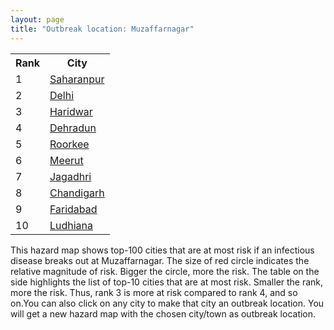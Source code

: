 ```yaml
---
layout: page
title: "Outbreak location: Muzaffarnagar"
---
```

<div class="flex-container">
<div class="flex-item-left" id="mapid">
<script src="https://buda-magenta.github.io/hazard_map/load_map.js"></script>

<script>
var marker_outbreak = L.marker([29.448006, 77.740685],{"autoPan": true}).addTo(map); marker_outbreak.bindTooltip("Muzaffarnagar").openTooltip();

var circle_1 = L.circle([29.988077, 77.508130], {"pane": "markerPane", "color": "red", "fill": true, "fillOpacity": 0.2, "fillRule": "evenodd", "lineCap": "round", "lineJoin": "round", "opacity": 1.0, "radius": 75044, "stroke": true, "weight": 3}).addTo(map);
circle_1.bindTooltip("Saharanpur<br>rank: 1<br>hazard index: 0.075045")
circle_1.bindPopup('<a href="https://buda-magenta.github.io/hazard_map/Saharanpur">Saharanpur</a>')

var circle_2 = L.circle([28.651718, 77.221939], {"pane": "markerPane", "color": "red", "fill": true, "fillOpacity": 0.2, "fillRule": "evenodd", "lineCap": "round", "lineJoin": "round", "opacity": 1.0, "radius": 72657, "stroke": true, "weight": 3}).addTo(map);
circle_2.bindTooltip("Delhi<br>rank: 2<br>hazard index: 0.072658")
circle_2.bindPopup('<a href="https://buda-magenta.github.io/hazard_map/Delhi">Delhi</a>')

var circle_3 = L.circle([29.938447, 78.145298], {"pane": "markerPane", "color": "red", "fill": true, "fillOpacity": 0.2, "fillRule": "evenodd", "lineCap": "round", "lineJoin": "round", "opacity": 1.0, "radius": 41527, "stroke": true, "weight": 3}).addTo(map);
circle_3.bindTooltip("Haridwar<br>rank: 3<br>hazard index: 0.041528")
circle_3.bindPopup('<a href="https://buda-magenta.github.io/hazard_map/Haridwar">Haridwar</a>')

var circle_4 = L.circle([30.325565, 78.043681], {"pane": "markerPane", "color": "red", "fill": true, "fillOpacity": 0.2, "fillRule": "evenodd", "lineCap": "round", "lineJoin": "round", "opacity": 1.0, "radius": 25348, "stroke": true, "weight": 3}).addTo(map);
circle_4.bindTooltip("Dehradun<br>rank: 4<br>hazard index: 0.025348")
circle_4.bindPopup('<a href="https://buda-magenta.github.io/hazard_map/Dehradun">Dehradun</a>')

var circle_5 = L.circle([29.869350, 77.890212], {"pane": "markerPane", "color": "red", "fill": true, "fillOpacity": 0.2, "fillRule": "evenodd", "lineCap": "round", "lineJoin": "round", "opacity": 1.0, "radius": 21784, "stroke": true, "weight": 3}).addTo(map);
circle_5.bindTooltip("Roorkee<br>rank: 5<br>hazard index: 0.021784")
circle_5.bindPopup('<a href="https://buda-magenta.github.io/hazard_map/Roorkee">Roorkee</a>')

var circle_6 = L.circle([29.000653, 77.768229], {"pane": "markerPane", "color": "red", "fill": true, "fillOpacity": 0.2, "fillRule": "evenodd", "lineCap": "round", "lineJoin": "round", "opacity": 1.0, "radius": 17490, "stroke": true, "weight": 3}).addTo(map);
circle_6.bindTooltip("Meerut<br>rank: 6<br>hazard index: 0.017491")
circle_6.bindPopup('<a href="https://buda-magenta.github.io/hazard_map/Meerut">Meerut</a>')

var circle_7 = L.circle([30.129326, 77.245483], {"pane": "markerPane", "color": "red", "fill": true, "fillOpacity": 0.2, "fillRule": "evenodd", "lineCap": "round", "lineJoin": "round", "opacity": 1.0, "radius": 8249, "stroke": true, "weight": 3}).addTo(map);
circle_7.bindTooltip("Jagadhri<br>rank: 7<br>hazard index: 0.008249")
circle_7.bindPopup('<a href="https://buda-magenta.github.io/hazard_map/Jagadhri">Jagadhri</a>')

var circle_8 = L.circle([30.733442, 76.779714], {"pane": "markerPane", "color": "red", "fill": true, "fillOpacity": 0.2, "fillRule": "evenodd", "lineCap": "round", "lineJoin": "round", "opacity": 1.0, "radius": 7787, "stroke": true, "weight": 3}).addTo(map);
circle_8.bindTooltip("Chandigarh<br>rank: 8<br>hazard index: 0.007788")
circle_8.bindPopup('<a href="https://buda-magenta.github.io/hazard_map/Chandigarh">Chandigarh</a>')

var circle_9 = L.circle([28.402979, 77.310384], {"pane": "markerPane", "color": "red", "fill": true, "fillOpacity": 0.2, "fillRule": "evenodd", "lineCap": "round", "lineJoin": "round", "opacity": 1.0, "radius": 7367, "stroke": true, "weight": 3}).addTo(map);
circle_9.bindTooltip("Faridabad<br>rank: 9<br>hazard index: 0.007367")
circle_9.bindPopup('<a href="https://buda-magenta.github.io/hazard_map/Faridabad">Faridabad</a>')

var circle_10 = L.circle([30.909016, 75.851601], {"pane": "markerPane", "color": "red", "fill": true, "fillOpacity": 0.2, "fillRule": "evenodd", "lineCap": "round", "lineJoin": "round", "opacity": 1.0, "radius": 6668, "stroke": true, "weight": 3}).addTo(map);
circle_10.bindTooltip("Ludhiana<br>rank: 10<br>hazard index: 0.006669")
circle_10.bindPopup('<a href="https://buda-magenta.github.io/hazard_map/Ludhiana">Ludhiana</a>')

var circle_11 = L.circle([30.211200, 77.286390], {"pane": "markerPane", "color": "red", "fill": true, "fillOpacity": 0.2, "fillRule": "evenodd", "lineCap": "round", "lineJoin": "round", "opacity": 1.0, "radius": 4903, "stroke": true, "weight": 3}).addTo(map);
circle_11.bindTooltip("Yamunanagar<br>rank: 11<br>hazard index: 0.004903")
circle_11.bindPopup('<a href="https://buda-magenta.github.io/hazard_map/Yamunanagar">Yamunanagar</a>')

var circle_12 = L.circle([28.457876, 79.405571], {"pane": "markerPane", "color": "red", "fill": true, "fillOpacity": 0.2, "fillRule": "evenodd", "lineCap": "round", "lineJoin": "round", "opacity": 1.0, "radius": 4813, "stroke": true, "weight": 3}).addTo(map);
circle_12.bindTooltip("Bareilly<br>rank: 12<br>hazard index: 0.004814")
circle_12.bindPopup('<a href="https://buda-magenta.github.io/hazard_map/Bareilly">Bareilly</a>')

var circle_13 = L.circle([28.863842, 78.805778], {"pane": "markerPane", "color": "red", "fill": true, "fillOpacity": 0.2, "fillRule": "evenodd", "lineCap": "round", "lineJoin": "round", "opacity": 1.0, "radius": 4768, "stroke": true, "weight": 3}).addTo(map);
circle_13.bindTooltip("Moradabad<br>rank: 13<br>hazard index: 0.004769")
circle_13.bindPopup('<a href="https://buda-magenta.github.io/hazard_map/Moradabad">Moradabad</a>')

var circle_14 = L.circle([27.876990, 78.137290], {"pane": "markerPane", "color": "red", "fill": true, "fillOpacity": 0.2, "fillRule": "evenodd", "lineCap": "round", "lineJoin": "round", "opacity": 1.0, "radius": 4616, "stroke": true, "weight": 3}).addTo(map);
circle_14.bindTooltip("Aligarh<br>rank: 14<br>hazard index: 0.004616")
circle_14.bindPopup('<a href="https://buda-magenta.github.io/hazard_map/Aligarh">Aligarh</a>')

var circle_15 = L.circle([28.428262, 77.002700], {"pane": "markerPane", "color": "red", "fill": true, "fillOpacity": 0.2, "fillRule": "evenodd", "lineCap": "round", "lineJoin": "round", "opacity": 1.0, "radius": 4542, "stroke": true, "weight": 3}).addTo(map);
circle_15.bindTooltip("Gurgaon<br>rank: 15<br>hazard index: 0.004542")
circle_15.bindPopup('<a href="https://buda-magenta.github.io/hazard_map/Gurgaon">Gurgaon</a>')

var circle_16 = L.circle([30.384367, 76.770421], {"pane": "markerPane", "color": "red", "fill": true, "fillOpacity": 0.2, "fillRule": "evenodd", "lineCap": "round", "lineJoin": "round", "opacity": 1.0, "radius": 4148, "stroke": true, "weight": 3}).addTo(map);
circle_16.bindTooltip("Ambala<br>rank: 16<br>hazard index: 0.004148")
circle_16.bindPopup('<a href="https://buda-magenta.github.io/hazard_map/Ambala">Ambala</a>')

var circle_17 = L.circle([31.292011, 75.568058], {"pane": "markerPane", "color": "red", "fill": true, "fillOpacity": 0.2, "fillRule": "evenodd", "lineCap": "round", "lineJoin": "round", "opacity": 1.0, "radius": 3562, "stroke": true, "weight": 3}).addTo(map);
circle_17.bindTooltip("Jalandhar<br>rank: 17<br>hazard index: 0.003563")
circle_17.bindPopup('<a href="https://buda-magenta.github.io/hazard_map/Jalandhar">Jalandhar</a>')

var circle_18 = L.circle([29.214460, 79.527918], {"pane": "markerPane", "color": "red", "fill": true, "fillOpacity": 0.2, "fillRule": "evenodd", "lineCap": "round", "lineJoin": "round", "opacity": 1.0, "radius": 3528, "stroke": true, "weight": 3}).addTo(map);
circle_18.bindTooltip("Haldwani<br>rank: 18<br>hazard index: 0.003528")
circle_18.bindPopup('<a href="https://buda-magenta.github.io/hazard_map/Haldwani">Haldwani</a>')

var circle_19 = L.circle([31.104153, 77.170973], {"pane": "markerPane", "color": "red", "fill": true, "fillOpacity": 0.2, "fillRule": "evenodd", "lineCap": "round", "lineJoin": "round", "opacity": 1.0, "radius": 3426, "stroke": true, "weight": 3}).addTo(map);
circle_19.bindTooltip("Shimla<br>rank: 19<br>hazard index: 0.003427")
circle_19.bindPopup('<a href="https://buda-magenta.github.io/hazard_map/Shimla">Shimla</a>')

var circle_20 = L.circle([28.570784, 77.327107], {"pane": "markerPane", "color": "red", "fill": true, "fillOpacity": 0.2, "fillRule": "evenodd", "lineCap": "round", "lineJoin": "round", "opacity": 1.0, "radius": 3309, "stroke": true, "weight": 3}).addTo(map);
circle_20.bindTooltip("Noida<br>rank: 20<br>hazard index: 0.003309")
circle_20.bindPopup('<a href="https://buda-magenta.github.io/hazard_map/Noida">Noida</a>')

var circle_21 = L.circle([28.969640, 79.379747], {"pane": "markerPane", "color": "red", "fill": true, "fillOpacity": 0.2, "fillRule": "evenodd", "lineCap": "round", "lineJoin": "round", "opacity": 1.0, "radius": 2648, "stroke": true, "weight": 3}).addTo(map);
circle_21.bindTooltip("Rudrapur City<br>rank: 21<br>hazard index: 0.002648")
circle_21.bindPopup('<a href="https://buda-magenta.github.io/hazard_map/Rudrapur_City">Rudrapur City</a>')

var circle_22 = L.circle([28.733400, 77.298600], {"pane": "markerPane", "color": "red", "fill": true, "fillOpacity": 0.2, "fillRule": "evenodd", "lineCap": "round", "lineJoin": "round", "opacity": 1.0, "radius": 2639, "stroke": true, "weight": 3}).addTo(map);
circle_22.bindTooltip("Loni<br>rank: 22<br>hazard index: 0.002639")
circle_22.bindPopup('<a href="https://buda-magenta.github.io/hazard_map/Loni">Loni</a>')

var circle_23 = L.circle([28.901090, 76.580193], {"pane": "markerPane", "color": "red", "fill": true, "fillOpacity": 0.2, "fillRule": "evenodd", "lineCap": "round", "lineJoin": "round", "opacity": 1.0, "radius": 2273, "stroke": true, "weight": 3}).addTo(map);
circle_23.bindTooltip("Rohtak<br>rank: 23<br>hazard index: 0.002274")
circle_23.bindPopup('<a href="https://buda-magenta.github.io/hazard_map/Rohtak">Rohtak</a>')

var circle_24 = L.circle([31.634308, 74.873679], {"pane": "markerPane", "color": "red", "fill": true, "fillOpacity": 0.2, "fillRule": "evenodd", "lineCap": "round", "lineJoin": "round", "opacity": 1.0, "radius": 2121, "stroke": true, "weight": 3}).addTo(map);
circle_24.bindTooltip("Amritsar<br>rank: 24<br>hazard index: 0.002121")
circle_24.bindPopup('<a href="https://buda-magenta.github.io/hazard_map/Amritsar">Amritsar</a>')

var circle_25 = L.circle([30.209087, 76.339872], {"pane": "markerPane", "color": "red", "fill": true, "fillOpacity": 0.2, "fillRule": "evenodd", "lineCap": "round", "lineJoin": "round", "opacity": 1.0, "radius": 2087, "stroke": true, "weight": 3}).addTo(map);
circle_25.bindTooltip("Patiala<br>rank: 25<br>hazard index: 0.002087")
circle_25.bindPopup('<a href="https://buda-magenta.github.io/hazard_map/Patiala">Patiala</a>')

var circle_26 = L.circle([28.794068, 79.185930], {"pane": "markerPane", "color": "red", "fill": true, "fillOpacity": 0.2, "fillRule": "evenodd", "lineCap": "round", "lineJoin": "round", "opacity": 1.0, "radius": 2063, "stroke": true, "weight": 3}).addTo(map);
circle_26.bindTooltip("Rampur<br>rank: 26<br>hazard index: 0.002063")
circle_26.bindPopup('<a href="https://buda-magenta.github.io/hazard_map/Rampur">Rampur</a>')

var circle_27 = L.circle([29.391275, 76.977167], {"pane": "markerPane", "color": "red", "fill": true, "fillOpacity": 0.2, "fillRule": "evenodd", "lineCap": "round", "lineJoin": "round", "opacity": 1.0, "radius": 1598, "stroke": true, "weight": 3}).addTo(map);
circle_27.bindTooltip("Panipat<br>rank: 27<br>hazard index: 0.001598")
circle_27.bindPopup('<a href="https://buda-magenta.github.io/hazard_map/Panipat">Panipat</a>')

var circle_28 = L.circle([29.003314, 77.016732], {"pane": "markerPane", "color": "red", "fill": true, "fillOpacity": 0.2, "fillRule": "evenodd", "lineCap": "round", "lineJoin": "round", "opacity": 1.0, "radius": 1504, "stroke": true, "weight": 3}).addTo(map);
circle_28.bindTooltip("Sonipat<br>rank: 28<br>hazard index: 0.001505")
circle_28.bindPopup('<a href="https://buda-magenta.github.io/hazard_map/Sonipat">Sonipat</a>')

var circle_29 = L.circle([29.680327, 76.989625], {"pane": "markerPane", "color": "red", "fill": true, "fillOpacity": 0.2, "fillRule": "evenodd", "lineCap": "round", "lineJoin": "round", "opacity": 1.0, "radius": 1410, "stroke": true, "weight": 3}).addTo(map);
circle_29.bindTooltip("Karnal<br>rank: 29<br>hazard index: 0.001410")
circle_29.bindPopup('<a href="https://buda-magenta.github.io/hazard_map/Karnal">Karnal</a>')

var circle_30 = L.circle([28.740613, 77.835426], {"pane": "markerPane", "color": "red", "fill": true, "fillOpacity": 0.2, "fillRule": "evenodd", "lineCap": "round", "lineJoin": "round", "opacity": 1.0, "radius": 1401, "stroke": true, "weight": 3}).addTo(map);
circle_30.bindTooltip("Hapur<br>rank: 30<br>hazard index: 0.001402")
circle_30.bindPopup('<a href="https://buda-magenta.github.io/hazard_map/Hapur">Hapur</a>')

var circle_31 = L.circle([26.460914, 80.321759], {"pane": "markerPane", "color": "red", "fill": true, "fillOpacity": 0.2, "fillRule": "evenodd", "lineCap": "round", "lineJoin": "round", "opacity": 1.0, "radius": 1384, "stroke": true, "weight": 3}).addTo(map);
circle_31.bindTooltip("Kanpur<br>rank: 31<br>hazard index: 0.001384")
circle_31.bindPopup('<a href="https://buda-magenta.github.io/hazard_map/Kanpur">Kanpur</a>')

var circle_32 = L.circle([29.168807, 75.746110], {"pane": "markerPane", "color": "red", "fill": true, "fillOpacity": 0.2, "fillRule": "evenodd", "lineCap": "round", "lineJoin": "round", "opacity": 1.0, "radius": 1329, "stroke": true, "weight": 3}).addTo(map);
circle_32.bindTooltip("Hisar<br>rank: 32<br>hazard index: 0.001329")
circle_32.bindPopup('<a href="https://buda-magenta.github.io/hazard_map/Hisar">Hisar</a>')

var circle_33 = L.circle([19.075990, 72.877393], {"pane": "markerPane", "color": "red", "fill": true, "fillOpacity": 0.2, "fillRule": "evenodd", "lineCap": "round", "lineJoin": "round", "opacity": 1.0, "radius": 1247, "stroke": true, "weight": 3}).addTo(map);
circle_33.bindTooltip("Mumbai<br>rank: 33<br>hazard index: 0.001247")
circle_33.bindPopup('<a href="https://buda-magenta.github.io/hazard_map/Mumbai">Mumbai</a>')

var circle_34 = L.circle([28.388861, 77.974798], {"pane": "markerPane", "color": "red", "fill": true, "fillOpacity": 0.2, "fillRule": "evenodd", "lineCap": "round", "lineJoin": "round", "opacity": 1.0, "radius": 1148, "stroke": true, "weight": 3}).addTo(map);
circle_34.bindTooltip("Bulandshahr<br>rank: 34<br>hazard index: 0.001149")
circle_34.bindPopup('<a href="https://buda-magenta.github.io/hazard_map/Bulandshahr">Bulandshahr</a>')

var circle_35 = L.circle([28.753900, 77.399900], {"pane": "markerPane", "color": "red", "fill": true, "fillOpacity": 0.2, "fillRule": "evenodd", "lineCap": "round", "lineJoin": "round", "opacity": 1.0, "radius": 1119, "stroke": true, "weight": 3}).addTo(map);
circle_35.bindTooltip("Khora<br>rank: 35<br>hazard index: 0.001120")
circle_35.bindPopup('<a href="https://buda-magenta.github.io/hazard_map/Khora">Khora</a>')

var circle_36 = L.circle([28.793170, 76.139128], {"pane": "markerPane", "color": "red", "fill": true, "fillOpacity": 0.2, "fillRule": "evenodd", "lineCap": "round", "lineJoin": "round", "opacity": 1.0, "radius": 1108, "stroke": true, "weight": 3}).addTo(map);
circle_36.bindTooltip("Bhiwani<br>rank: 36<br>hazard index: 0.001108")
circle_36.bindPopup('<a href="https://buda-magenta.github.io/hazard_map/Bhiwani">Bhiwani</a>')

var circle_37 = L.circle([28.618753, 78.550874], {"pane": "markerPane", "color": "red", "fill": true, "fillOpacity": 0.2, "fillRule": "evenodd", "lineCap": "round", "lineJoin": "round", "opacity": 1.0, "radius": 1084, "stroke": true, "weight": 3}).addTo(map);
circle_37.bindTooltip("Sambhal<br>rank: 37<br>hazard index: 0.001085")
circle_37.bindPopup('<a href="https://buda-magenta.github.io/hazard_map/Sambhal">Sambhal</a>')

var circle_38 = L.circle([28.923397, 78.488317], {"pane": "markerPane", "color": "red", "fill": true, "fillOpacity": 0.2, "fillRule": "evenodd", "lineCap": "round", "lineJoin": "round", "opacity": 1.0, "radius": 1008, "stroke": true, "weight": 3}).addTo(map);
circle_38.bindTooltip("Amroha<br>rank: 38<br>hazard index: 0.001008")
circle_38.bindPopup('<a href="https://buda-magenta.github.io/hazard_map/Amroha">Amroha</a>')

var circle_39 = L.circle([28.660965, 76.834676], {"pane": "markerPane", "color": "red", "fill": true, "fillOpacity": 0.2, "fillRule": "evenodd", "lineCap": "round", "lineJoin": "round", "opacity": 1.0, "radius": 1003, "stroke": true, "weight": 3}).addTo(map);
circle_39.bindTooltip("Bahadurgarh<br>rank: 39<br>hazard index: 0.001003")
circle_39.bindPopup('<a href="https://buda-magenta.github.io/hazard_map/Bahadurgarh">Bahadurgarh</a>')

var circle_40 = L.circle([26.838100, 80.934600], {"pane": "markerPane", "color": "red", "fill": true, "fillOpacity": 0.2, "fillRule": "evenodd", "lineCap": "round", "lineJoin": "round", "opacity": 1.0, "radius": 950, "stroke": true, "weight": 3}).addTo(map);
circle_40.bindTooltip("Lucknow<br>rank: 40<br>hazard index: 0.000951")
circle_40.bindPopup('<a href="https://buda-magenta.github.io/hazard_map/Lucknow">Lucknow</a>')

var circle_41 = L.circle([29.500882, 77.348383], {"pane": "markerPane", "color": "red", "fill": true, "fillOpacity": 0.2, "fillRule": "evenodd", "lineCap": "round", "lineJoin": "round", "opacity": 1.0, "radius": 896, "stroke": true, "weight": 3}).addTo(map);
circle_41.bindTooltip("Shamli<br>rank: 41<br>hazard index: 0.000897")
circle_41.bindPopup('<a href="https://buda-magenta.github.io/hazard_map/Shamli">Shamli</a>')

var circle_42 = L.circle([25.531031, 78.652689], {"pane": "markerPane", "color": "red", "fill": true, "fillOpacity": 0.2, "fillRule": "evenodd", "lineCap": "round", "lineJoin": "round", "opacity": 1.0, "radius": 877, "stroke": true, "weight": 3}).addTo(map);
circle_42.bindTooltip("Jhansi<br>rank: 42<br>hazard index: 0.000877")
circle_42.bindPopup('<a href="https://buda-magenta.github.io/hazard_map/Jhansi">Jhansi</a>')

var circle_43 = L.circle([28.068312, 79.046073], {"pane": "markerPane", "color": "red", "fill": true, "fillOpacity": 0.2, "fillRule": "evenodd", "lineCap": "round", "lineJoin": "round", "opacity": 1.0, "radius": 869, "stroke": true, "weight": 3}).addTo(map);
circle_43.bindTooltip("Budaun<br>rank: 43<br>hazard index: 0.000870")
circle_43.bindPopup('<a href="https://buda-magenta.github.io/hazard_map/Budaun">Budaun</a>')

var circle_44 = L.circle([29.301826, 76.338471], {"pane": "markerPane", "color": "red", "fill": true, "fillOpacity": 0.2, "fillRule": "evenodd", "lineCap": "round", "lineJoin": "round", "opacity": 1.0, "radius": 848, "stroke": true, "weight": 3}).addTo(map);
circle_44.bindTooltip("Jind<br>rank: 44<br>hazard index: 0.000849")
circle_44.bindPopup('<a href="https://buda-magenta.github.io/hazard_map/Jind">Jind</a>')

var circle_45 = L.circle([29.993039, 76.829223], {"pane": "markerPane", "color": "red", "fill": true, "fillOpacity": 0.2, "fillRule": "evenodd", "lineCap": "round", "lineJoin": "round", "opacity": 1.0, "radius": 837, "stroke": true, "weight": 3}).addTo(map);
circle_45.bindTooltip("Thanesar<br>rank: 45<br>hazard index: 0.000837")
circle_45.bindPopup('<a href="https://buda-magenta.github.io/hazard_map/Thanesar">Thanesar</a>')

var circle_46 = L.circle([29.822821, 76.378310], {"pane": "markerPane", "color": "red", "fill": true, "fillOpacity": 0.2, "fillRule": "evenodd", "lineCap": "round", "lineJoin": "round", "opacity": 1.0, "radius": 787, "stroke": true, "weight": 3}).addTo(map);
circle_46.bindTooltip("Kaithal<br>rank: 46<br>hazard index: 0.000787")
circle_46.bindPopup('<a href="https://buda-magenta.github.io/hazard_map/Kaithal">Kaithal</a>')

var circle_47 = L.circle([28.195647, 76.616518], {"pane": "markerPane", "color": "red", "fill": true, "fillOpacity": 0.2, "fillRule": "evenodd", "lineCap": "round", "lineJoin": "round", "opacity": 1.0, "radius": 773, "stroke": true, "weight": 3}).addTo(map);
circle_47.bindTooltip("Rewari<br>rank: 47<br>hazard index: 0.000773")
circle_47.bindPopup('<a href="https://buda-magenta.github.io/hazard_map/Rewari">Rewari</a>')

var circle_48 = L.circle([29.211757, 78.961731], {"pane": "markerPane", "color": "red", "fill": true, "fillOpacity": 0.2, "fillRule": "evenodd", "lineCap": "round", "lineJoin": "round", "opacity": 1.0, "radius": 753, "stroke": true, "weight": 3}).addTo(map);
circle_48.bindTooltip("Kashipur<br>rank: 48<br>hazard index: 0.000754")
circle_48.bindPopup('<a href="https://buda-magenta.github.io/hazard_map/Kashipur">Kashipur</a>')

var circle_49 = L.circle([28.826162, 77.541656], {"pane": "markerPane", "color": "red", "fill": true, "fillOpacity": 0.2, "fillRule": "evenodd", "lineCap": "round", "lineJoin": "round", "opacity": 1.0, "radius": 752, "stroke": true, "weight": 3}).addTo(map);
circle_49.bindTooltip("Modinagar<br>rank: 49<br>hazard index: 0.000752")
circle_49.bindPopup('<a href="https://buda-magenta.github.io/hazard_map/Modinagar">Modinagar</a>')

var circle_50 = L.circle([28.651718, 77.221939], {"pane": "markerPane", "color": "red", "fill": true, "fillOpacity": 0.2, "fillRule": "evenodd", "lineCap": "round", "lineJoin": "round", "opacity": 1.0, "radius": 727, "stroke": true, "weight": 3}).addTo(map);
circle_50.bindTooltip("Dehri<br>rank: 50<br>hazard index: 0.000728")
circle_50.bindPopup('<a href="https://buda-magenta.github.io/hazard_map/Dehri">Dehri</a>')

var circle_51 = L.circle([28.176959, 77.373112], {"pane": "markerPane", "color": "red", "fill": true, "fillOpacity": 0.2, "fillRule": "evenodd", "lineCap": "round", "lineJoin": "round", "opacity": 1.0, "radius": 721, "stroke": true, "weight": 3}).addTo(map);
circle_51.bindTooltip("Palwal<br>rank: 51<br>hazard index: 0.000721")
circle_51.bindPopup('<a href="https://buda-magenta.github.io/hazard_map/Palwal">Palwal</a>')

var circle_52 = L.circle([12.979120, 77.591300], {"pane": "markerPane", "color": "red", "fill": true, "fillOpacity": 0.2, "fillRule": "evenodd", "lineCap": "round", "lineJoin": "round", "opacity": 1.0, "radius": 656, "stroke": true, "weight": 3}).addTo(map);
circle_52.bindTooltip("Bangalore<br>rank: 52<br>hazard index: 0.000656")
circle_52.bindPopup('<a href="https://buda-magenta.github.io/hazard_map/Bangalore">Bangalore</a>')

var circle_53 = L.circle([28.488378, 78.735249], {"pane": "markerPane", "color": "red", "fill": true, "fillOpacity": 0.2, "fillRule": "evenodd", "lineCap": "round", "lineJoin": "round", "opacity": 1.0, "radius": 634, "stroke": true, "weight": 3}).addTo(map);
circle_53.bindTooltip("Chandausi<br>rank: 53<br>hazard index: 0.000634")
circle_53.bindPopup('<a href="https://buda-magenta.github.io/hazard_map/Chandausi">Chandausi</a>')

var circle_54 = L.circle([32.718561, 74.858092], {"pane": "markerPane", "color": "red", "fill": true, "fillOpacity": 0.2, "fillRule": "evenodd", "lineCap": "round", "lineJoin": "round", "opacity": 1.0, "radius": 633, "stroke": true, "weight": 3}).addTo(map);
circle_54.bindTooltip("Jammu<br>rank: 54<br>hazard index: 0.000633")
circle_54.bindPopup('<a href="https://buda-magenta.github.io/hazard_map/Jammu">Jammu</a>')

var circle_55 = L.circle([28.205907, 77.875714], {"pane": "markerPane", "color": "red", "fill": true, "fillOpacity": 0.2, "fillRule": "evenodd", "lineCap": "round", "lineJoin": "round", "opacity": 1.0, "radius": 603, "stroke": true, "weight": 3}).addTo(map);
circle_55.bindTooltip("Khurja<br>rank: 55<br>hazard index: 0.000604")
circle_55.bindPopup('<a href="https://buda-magenta.github.io/hazard_map/Khurja">Khurja</a>')

var circle_56 = L.circle([29.154148, 77.305954], {"pane": "markerPane", "color": "red", "fill": true, "fillOpacity": 0.2, "fillRule": "evenodd", "lineCap": "round", "lineJoin": "round", "opacity": 1.0, "radius": 570, "stroke": true, "weight": 3}).addTo(map);
circle_56.bindTooltip("Baraut<br>rank: 56<br>hazard index: 0.000570")
circle_56.bindPopup('<a href="https://buda-magenta.github.io/hazard_map/Baraut">Baraut</a>')

var circle_57 = L.circle([27.883846, 78.634890], {"pane": "markerPane", "color": "red", "fill": true, "fillOpacity": 0.2, "fillRule": "evenodd", "lineCap": "round", "lineJoin": "round", "opacity": 1.0, "radius": 555, "stroke": true, "weight": 3}).addTo(map);
circle_57.bindTooltip("Kasganj<br>rank: 57<br>hazard index: 0.000556")
circle_57.bindPopup('<a href="https://buda-magenta.github.io/hazard_map/Kasganj">Kasganj</a>')

var circle_58 = L.circle([22.541418, 88.357691], {"pane": "markerPane", "color": "red", "fill": true, "fillOpacity": 0.2, "fillRule": "evenodd", "lineCap": "round", "lineJoin": "round", "opacity": 1.0, "radius": 553, "stroke": true, "weight": 3}).addTo(map);
circle_58.bindTooltip("Kolkata<br>rank: 58<br>hazard index: 0.000554")
circle_58.bindPopup('<a href="https://buda-magenta.github.io/hazard_map/Kolkata">Kolkata</a>')

var circle_59 = L.circle([25.609324, 85.123525], {"pane": "markerPane", "color": "red", "fill": true, "fillOpacity": 0.2, "fillRule": "evenodd", "lineCap": "round", "lineJoin": "round", "opacity": 1.0, "radius": 471, "stroke": true, "weight": 3}).addTo(map);
circle_59.bindTooltip("Patna<br>rank: 59<br>hazard index: 0.000472")
circle_59.bindPopup('<a href="https://buda-magenta.github.io/hazard_map/Patna">Patna</a>')

var circle_60 = L.circle([23.021624, 72.579707], {"pane": "markerPane", "color": "red", "fill": true, "fillOpacity": 0.2, "fillRule": "evenodd", "lineCap": "round", "lineJoin": "round", "opacity": 1.0, "radius": 471, "stroke": true, "weight": 3}).addTo(map);
circle_60.bindTooltip("Ahmedabad<br>rank: 60<br>hazard index: 0.000471")
circle_60.bindPopup('<a href="https://buda-magenta.github.io/hazard_map/Ahmedabad">Ahmedabad</a>')

var circle_61 = L.circle([27.175255, 78.009816], {"pane": "markerPane", "color": "red", "fill": true, "fillOpacity": 0.2, "fillRule": "evenodd", "lineCap": "round", "lineJoin": "round", "opacity": 1.0, "radius": 459, "stroke": true, "weight": 3}).addTo(map);
circle_61.bindTooltip("Agra<br>rank: 61<br>hazard index: 0.000460")
circle_61.bindPopup('<a href="https://buda-magenta.github.io/hazard_map/Agra">Agra</a>')

var circle_62 = L.circle([17.388786, 78.461065], {"pane": "markerPane", "color": "red", "fill": true, "fillOpacity": 0.2, "fillRule": "evenodd", "lineCap": "round", "lineJoin": "round", "opacity": 1.0, "radius": 459, "stroke": true, "weight": 3}).addTo(map);
circle_62.bindTooltip("Hyderabad<br>rank: 62<br>hazard index: 0.000459")
circle_62.bindPopup('<a href="https://buda-magenta.github.io/hazard_map/Hyderabad">Hyderabad</a>')

var circle_63 = L.circle([26.915458, 75.818982], {"pane": "markerPane", "color": "red", "fill": true, "fillOpacity": 0.2, "fillRule": "evenodd", "lineCap": "round", "lineJoin": "round", "opacity": 1.0, "radius": 445, "stroke": true, "weight": 3}).addTo(map);
circle_63.bindTooltip("Jaipur<br>rank: 63<br>hazard index: 0.000446")
circle_63.bindPopup('<a href="https://buda-magenta.github.io/hazard_map/Jaipur">Jaipur</a>')

var circle_64 = L.circle([13.083694, 80.270186], {"pane": "markerPane", "color": "red", "fill": true, "fillOpacity": 0.2, "fillRule": "evenodd", "lineCap": "round", "lineJoin": "round", "opacity": 1.0, "radius": 400, "stroke": true, "weight": 3}).addTo(map);
circle_64.bindTooltip("Chennai<br>rank: 64<br>hazard index: 0.000400")
circle_64.bindPopup('<a href="https://buda-magenta.github.io/hazard_map/Chennai">Chennai</a>')

var circle_65 = L.circle([18.521428, 73.854454], {"pane": "markerPane", "color": "red", "fill": true, "fillOpacity": 0.2, "fillRule": "evenodd", "lineCap": "round", "lineJoin": "round", "opacity": 1.0, "radius": 390, "stroke": true, "weight": 3}).addTo(map);
circle_65.bindTooltip("Pune<br>rank: 65<br>hazard index: 0.000391")
circle_65.bindPopup('<a href="https://buda-magenta.github.io/hazard_map/Pune">Pune</a>')

var circle_66 = L.circle([25.438130, 81.833800], {"pane": "markerPane", "color": "red", "fill": true, "fillOpacity": 0.2, "fillRule": "evenodd", "lineCap": "round", "lineJoin": "round", "opacity": 1.0, "radius": 388, "stroke": true, "weight": 3}).addTo(map);
circle_66.bindTooltip("Allahabad<br>rank: 66<br>hazard index: 0.000388")
circle_66.bindPopup('<a href="https://buda-magenta.github.io/hazard_map/Allahabad">Allahabad</a>')

var circle_67 = L.circle([25.565691, 80.063489], {"pane": "markerPane", "color": "red", "fill": true, "fillOpacity": 0.2, "fillRule": "evenodd", "lineCap": "round", "lineJoin": "round", "opacity": 1.0, "radius": 384, "stroke": true, "weight": 3}).addTo(map);
circle_67.bindTooltip("Khanna<br>rank: 67<br>hazard index: 0.000384")
circle_67.bindPopup('<a href="https://buda-magenta.github.io/hazard_map/Khanna">Khanna</a>')

var circle_68 = L.circle([31.608574, 75.846442], {"pane": "markerPane", "color": "red", "fill": true, "fillOpacity": 0.2, "fillRule": "evenodd", "lineCap": "round", "lineJoin": "round", "opacity": 1.0, "radius": 349, "stroke": true, "weight": 3}).addTo(map);
circle_68.bindTooltip("Hoshiarpur<br>rank: 68<br>hazard index: 0.000350")
circle_68.bindPopup('<a href="https://buda-magenta.github.io/hazard_map/Hoshiarpur">Hoshiarpur</a>')

var circle_69 = L.circle([30.883006, 75.869732], {"pane": "markerPane", "color": "red", "fill": true, "fillOpacity": 0.2, "fillRule": "evenodd", "lineCap": "round", "lineJoin": "round", "opacity": 1.0, "radius": 328, "stroke": true, "weight": 3}).addTo(map);
circle_69.bindTooltip("S.A.S. Nagar<br>rank: 69<br>hazard index: 0.000328")
circle_69.bindPopup('<a href="https://buda-magenta.github.io/hazard_map/S.A.S._Nagar">S.A.S. Nagar</a>')

var circle_70 = L.circle([25.603508, 83.507454], {"pane": "markerPane", "color": "red", "fill": true, "fillOpacity": 0.2, "fillRule": "evenodd", "lineCap": "round", "lineJoin": "round", "opacity": 1.0, "radius": 320, "stroke": true, "weight": 3}).addTo(map);
circle_70.bindTooltip("Ghazipur<br>rank: 70<br>hazard index: 0.000321")
circle_70.bindPopup('<a href="https://buda-magenta.github.io/hazard_map/Ghazipur">Ghazipur</a>')

var circle_71 = L.circle([25.335649, 83.007629], {"pane": "markerPane", "color": "red", "fill": true, "fillOpacity": 0.2, "fillRule": "evenodd", "lineCap": "round", "lineJoin": "round", "opacity": 1.0, "radius": 243, "stroke": true, "weight": 3}).addTo(map);
circle_71.bindTooltip("Varanasi<br>rank: 71<br>hazard index: 0.000243")
circle_71.bindPopup('<a href="https://buda-magenta.github.io/hazard_map/Varanasi">Varanasi</a>')

var circle_72 = L.circle([15.398403, 73.812918], {"pane": "markerPane", "color": "red", "fill": true, "fillOpacity": 0.2, "fillRule": "evenodd", "lineCap": "round", "lineJoin": "round", "opacity": 1.0, "radius": 233, "stroke": true, "weight": 3}).addTo(map);
circle_72.bindTooltip("Vasco Da Gama<br>rank: 72<br>hazard index: 0.000233")
circle_72.bindPopup('<a href="https://buda-magenta.github.io/hazard_map/Vasco_Da_Gama">Vasco Da Gama</a>')

var circle_73 = L.circle([26.180598, 91.753943], {"pane": "markerPane", "color": "red", "fill": true, "fillOpacity": 0.2, "fillRule": "evenodd", "lineCap": "round", "lineJoin": "round", "opacity": 1.0, "radius": 228, "stroke": true, "weight": 3}).addTo(map);
circle_73.bindTooltip("Guwahati<br>rank: 73<br>hazard index: 0.000229")
circle_73.bindPopup('<a href="https://buda-magenta.github.io/hazard_map/Guwahati">Guwahati</a>')

var circle_74 = L.circle([34.074744, 74.820444], {"pane": "markerPane", "color": "red", "fill": true, "fillOpacity": 0.2, "fillRule": "evenodd", "lineCap": "round", "lineJoin": "round", "opacity": 1.0, "radius": 204, "stroke": true, "weight": 3}).addTo(map);
circle_74.bindTooltip("Srinagar<br>rank: 74<br>hazard index: 0.000204")
circle_74.bindPopup('<a href="https://buda-magenta.github.io/hazard_map/Srinagar">Srinagar</a>')

var circle_75 = L.circle([23.258486, 77.401989], {"pane": "markerPane", "color": "red", "fill": true, "fillOpacity": 0.2, "fillRule": "evenodd", "lineCap": "round", "lineJoin": "round", "opacity": 1.0, "radius": 202, "stroke": true, "weight": 3}).addTo(map);
circle_75.bindTooltip("Bhopal<br>rank: 75<br>hazard index: 0.000203")
circle_75.bindPopup('<a href="https://buda-magenta.github.io/hazard_map/Bhopal">Bhopal</a>')

var circle_76 = L.circle([21.149813, 79.082056], {"pane": "markerPane", "color": "red", "fill": true, "fillOpacity": 0.2, "fillRule": "evenodd", "lineCap": "round", "lineJoin": "round", "opacity": 1.0, "radius": 190, "stroke": true, "weight": 3}).addTo(map);
circle_76.bindTooltip("Nagpur<br>rank: 76<br>hazard index: 0.000190")
circle_76.bindPopup('<a href="https://buda-magenta.github.io/hazard_map/Nagpur">Nagpur</a>')

var circle_77 = L.circle([27.177366, 78.389912], {"pane": "markerPane", "color": "red", "fill": true, "fillOpacity": 0.2, "fillRule": "evenodd", "lineCap": "round", "lineJoin": "round", "opacity": 1.0, "radius": 188, "stroke": true, "weight": 3}).addTo(map);
circle_77.bindTooltip("Firozabad<br>rank: 77<br>hazard index: 0.000188")
circle_77.bindPopup('<a href="https://buda-magenta.github.io/hazard_map/Firozabad">Firozabad</a>')

var circle_78 = L.circle([20.266777, 85.843559], {"pane": "markerPane", "color": "red", "fill": true, "fillOpacity": 0.2, "fillRule": "evenodd", "lineCap": "round", "lineJoin": "round", "opacity": 1.0, "radius": 185, "stroke": true, "weight": 3}).addTo(map);
circle_78.bindTooltip("Bhubaneswar<br>rank: 78<br>hazard index: 0.000185")
circle_78.bindPopup('<a href="https://buda-magenta.github.io/hazard_map/Bhubaneswar">Bhubaneswar</a>')

var circle_79 = L.circle([27.633333, 77.583333], {"pane": "markerPane", "color": "red", "fill": true, "fillOpacity": 0.2, "fillRule": "evenodd", "lineCap": "round", "lineJoin": "round", "opacity": 1.0, "radius": 176, "stroke": true, "weight": 3}).addTo(map);
circle_79.bindTooltip("Mathura<br>rank: 79<br>hazard index: 0.000176")
circle_79.bindPopup('<a href="https://buda-magenta.github.io/hazard_map/Mathura">Mathura</a>')

var circle_80 = L.circle([30.783987, 75.160574], {"pane": "markerPane", "color": "red", "fill": true, "fillOpacity": 0.2, "fillRule": "evenodd", "lineCap": "round", "lineJoin": "round", "opacity": 1.0, "radius": 171, "stroke": true, "weight": 3}).addTo(map);
circle_80.bindTooltip("Moga<br>rank: 80<br>hazard index: 0.000172")
circle_80.bindPopup('<a href="https://buda-magenta.github.io/hazard_map/Moga">Moga</a>')

var circle_81 = L.circle([27.733696, 81.477321], {"pane": "markerPane", "color": "red", "fill": true, "fillOpacity": 0.2, "fillRule": "evenodd", "lineCap": "round", "lineJoin": "round", "opacity": 1.0, "radius": 168, "stroke": true, "weight": 3}).addTo(map);
circle_81.bindTooltip("Bahraich<br>rank: 81<br>hazard index: 0.000168")
circle_81.bindPopup('<a href="https://buda-magenta.github.io/hazard_map/Bahraich">Bahraich</a>')

var circle_82 = L.circle([23.370035, 85.325013], {"pane": "markerPane", "color": "red", "fill": true, "fillOpacity": 0.2, "fillRule": "evenodd", "lineCap": "round", "lineJoin": "round", "opacity": 1.0, "radius": 168, "stroke": true, "weight": 3}).addTo(map);
circle_82.bindTooltip("Ranchi<br>rank: 82<br>hazard index: 0.000168")
circle_82.bindPopup('<a href="https://buda-magenta.github.io/hazard_map/Ranchi">Ranchi</a>')

var circle_83 = L.circle([30.885100, 74.660141], {"pane": "markerPane", "color": "red", "fill": true, "fillOpacity": 0.2, "fillRule": "evenodd", "lineCap": "round", "lineJoin": "round", "opacity": 1.0, "radius": 163, "stroke": true, "weight": 3}).addTo(map);
circle_83.bindTooltip("Firozpur<br>rank: 83<br>hazard index: 0.000164")
circle_83.bindPopup('<a href="https://buda-magenta.github.io/hazard_map/Firozpur">Firozpur</a>')

var circle_84 = L.circle([30.179115, 75.047102], {"pane": "markerPane", "color": "red", "fill": true, "fillOpacity": 0.2, "fillRule": "evenodd", "lineCap": "round", "lineJoin": "round", "opacity": 1.0, "radius": 148, "stroke": true, "weight": 3}).addTo(map);
circle_84.bindTooltip("Bathinda<br>rank: 84<br>hazard index: 0.000149")
circle_84.bindPopup('<a href="https://buda-magenta.github.io/hazard_map/Bathinda">Bathinda</a>')

var circle_85 = L.circle([26.698885, 88.320030], {"pane": "markerPane", "color": "red", "fill": true, "fillOpacity": 0.2, "fillRule": "evenodd", "lineCap": "round", "lineJoin": "round", "opacity": 1.0, "radius": 148, "stroke": true, "weight": 3}).addTo(map);
circle_85.bindTooltip("Bagdogra<br>rank: 85<br>hazard index: 0.000148")
circle_85.bindPopup('<a href="https://buda-magenta.github.io/hazard_map/Bagdogra">Bagdogra</a>')

var circle_86 = L.circle([21.170200, 72.831100], {"pane": "markerPane", "color": "red", "fill": true, "fillOpacity": 0.2, "fillRule": "evenodd", "lineCap": "round", "lineJoin": "round", "opacity": 1.0, "radius": 147, "stroke": true, "weight": 3}).addTo(map);
circle_86.bindTooltip("Surat<br>rank: 86<br>hazard index: 0.000147")
circle_86.bindPopup('<a href="https://buda-magenta.github.io/hazard_map/Surat">Surat</a>')

var circle_87 = L.circle([27.504639, 80.829466], {"pane": "markerPane", "color": "red", "fill": true, "fillOpacity": 0.2, "fillRule": "evenodd", "lineCap": "round", "lineJoin": "round", "opacity": 1.0, "radius": 146, "stroke": true, "weight": 3}).addTo(map);
circle_87.bindTooltip("Sitapur<br>rank: 87<br>hazard index: 0.000147")
circle_87.bindPopup('<a href="https://buda-magenta.github.io/hazard_map/Sitapur">Sitapur</a>')

var circle_88 = L.circle([22.720362, 75.868200], {"pane": "markerPane", "color": "red", "fill": true, "fillOpacity": 0.2, "fillRule": "evenodd", "lineCap": "round", "lineJoin": "round", "opacity": 1.0, "radius": 140, "stroke": true, "weight": 3}).addTo(map);
circle_88.bindTooltip("Indore<br>rank: 88<br>hazard index: 0.000140")
circle_88.bindPopup('<a href="https://buda-magenta.github.io/hazard_map/Indore">Indore</a>')

var circle_89 = L.circle([26.203725, 78.157363], {"pane": "markerPane", "color": "red", "fill": true, "fillOpacity": 0.2, "fillRule": "evenodd", "lineCap": "round", "lineJoin": "round", "opacity": 1.0, "radius": 124, "stroke": true, "weight": 3}).addTo(map);
circle_89.bindTooltip("Gwalior<br>rank: 89<br>hazard index: 0.000125")
circle_89.bindPopup('<a href="https://buda-magenta.github.io/hazard_map/Gwalior">Gwalior</a>')

var circle_90 = L.circle([24.796436, 85.007956], {"pane": "markerPane", "color": "red", "fill": true, "fillOpacity": 0.2, "fillRule": "evenodd", "lineCap": "round", "lineJoin": "round", "opacity": 1.0, "radius": 123, "stroke": true, "weight": 3}).addTo(map);
circle_90.bindTooltip("Gaya<br>rank: 90<br>hazard index: 0.000123")
circle_90.bindPopup('<a href="https://buda-magenta.github.io/hazard_map/Gaya">Gaya</a>')

var circle_91 = L.circle([9.931308, 76.267414], {"pane": "markerPane", "color": "red", "fill": true, "fillOpacity": 0.2, "fillRule": "evenodd", "lineCap": "round", "lineJoin": "round", "opacity": 1.0, "radius": 121, "stroke": true, "weight": 3}).addTo(map);
circle_91.bindTooltip("Kochi<br>rank: 91<br>hazard index: 0.000121")
circle_91.bindPopup('<a href="https://buda-magenta.github.io/hazard_map/Kochi">Kochi</a>')

var circle_92 = L.circle([26.250000, 81.250000], {"pane": "markerPane", "color": "red", "fill": true, "fillOpacity": 0.2, "fillRule": "evenodd", "lineCap": "round", "lineJoin": "round", "opacity": 1.0, "radius": 118, "stroke": true, "weight": 3}).addTo(map);
circle_92.bindTooltip("Rae Bareli<br>rank: 92<br>hazard index: 0.000118")
circle_92.bindPopup('<a href="https://buda-magenta.github.io/hazard_map/Rae_Bareli">Rae Bareli</a>')

var circle_93 = L.circle([27.639077, 76.614452], {"pane": "markerPane", "color": "red", "fill": true, "fillOpacity": 0.2, "fillRule": "evenodd", "lineCap": "round", "lineJoin": "round", "opacity": 1.0, "radius": 116, "stroke": true, "weight": 3}).addTo(map);
circle_93.bindTooltip("Alwar<br>rank: 93<br>hazard index: 0.000116")
circle_93.bindPopup('<a href="https://buda-magenta.github.io/hazard_map/Alwar">Alwar</a>')

var circle_94 = L.circle([32.301710, 75.658642], {"pane": "markerPane", "color": "red", "fill": true, "fillOpacity": 0.2, "fillRule": "evenodd", "lineCap": "round", "lineJoin": "round", "opacity": 1.0, "radius": 114, "stroke": true, "weight": 3}).addTo(map);
circle_94.bindTooltip("Pathankot<br>rank: 94<br>hazard index: 0.000115")
circle_94.bindPopup('<a href="https://buda-magenta.github.io/hazard_map/Pathankot">Pathankot</a>')

var circle_95 = L.circle([25.196826, 76.000893], {"pane": "markerPane", "color": "red", "fill": true, "fillOpacity": 0.2, "fillRule": "evenodd", "lineCap": "round", "lineJoin": "round", "opacity": 1.0, "radius": 111, "stroke": true, "weight": 3}).addTo(map);
circle_95.bindTooltip("Kota<br>rank: 95<br>hazard index: 0.000112")
circle_95.bindPopup('<a href="https://buda-magenta.github.io/hazard_map/Kota">Kota</a>')

var circle_96 = L.circle([26.296772, 73.035143], {"pane": "markerPane", "color": "red", "fill": true, "fillOpacity": 0.2, "fillRule": "evenodd", "lineCap": "round", "lineJoin": "round", "opacity": 1.0, "radius": 108, "stroke": true, "weight": 3}).addTo(map);
circle_96.bindTooltip("Jodhpur<br>rank: 96<br>hazard index: 0.000108")
circle_96.bindPopup('<a href="https://buda-magenta.github.io/hazard_map/Jodhpur">Jodhpur</a>')

var circle_97 = L.circle([27.912633, 79.746563], {"pane": "markerPane", "color": "red", "fill": true, "fillOpacity": 0.2, "fillRule": "evenodd", "lineCap": "round", "lineJoin": "round", "opacity": 1.0, "radius": 105, "stroke": true, "weight": 3}).addTo(map);
circle_97.bindTooltip("Shahjahanpur<br>rank: 97<br>hazard index: 0.000106")
circle_97.bindPopup('<a href="https://buda-magenta.github.io/hazard_map/Shahjahanpur">Shahjahanpur</a>')

var circle_98 = L.circle([21.237947, 81.633683], {"pane": "markerPane", "color": "red", "fill": true, "fillOpacity": 0.2, "fillRule": "evenodd", "lineCap": "round", "lineJoin": "round", "opacity": 1.0, "radius": 105, "stroke": true, "weight": 3}).addTo(map);
circle_98.bindTooltip("Raipur<br>rank: 98<br>hazard index: 0.000106")
circle_98.bindPopup('<a href="https://buda-magenta.github.io/hazard_map/Raipur">Raipur</a>')

var circle_99 = L.circle([22.297314, 73.194257], {"pane": "markerPane", "color": "red", "fill": true, "fillOpacity": 0.2, "fillRule": "evenodd", "lineCap": "round", "lineJoin": "round", "opacity": 1.0, "radius": 96, "stroke": true, "weight": 3}).addTo(map);
circle_99.bindTooltip("Vadodara<br>rank: 99<br>hazard index: 0.000097")
circle_99.bindPopup('<a href="https://buda-magenta.github.io/hazard_map/Vadodara">Vadodara</a>')

var circle_100 = L.circle([27.265212, 77.369126], {"pane": "markerPane", "color": "red", "fill": true, "fillOpacity": 0.2, "fillRule": "evenodd", "lineCap": "round", "lineJoin": "round", "opacity": 1.0, "radius": 94, "stroke": true, "weight": 3}).addTo(map);
circle_100.bindTooltip("Bharatpur<br>rank: 100<br>hazard index: 0.000094")
circle_100.bindPopup('<a href="https://buda-magenta.github.io/hazard_map/Bharatpur">Bharatpur</a>')
</script>
</div>


<div class="flex-item-right">
<table>
<tr>
<th>Rank</th>
<th>City</th>
</tr>

<tr>
<td>1</td>
<td><a href="https://buda-magenta.github.io/hazard_map/Saharanpur">Saharanpur</a></td>
</tr>

<tr>
<td>2</td>
<td><a href="https://buda-magenta.github.io/hazard_map/Delhi">Delhi</a></td>
</tr>

<tr>
<td>3</td>
<td><a href="https://buda-magenta.github.io/hazard_map/Haridwar">Haridwar</a></td>
</tr>

<tr>
<td>4</td>
<td><a href="https://buda-magenta.github.io/hazard_map/Dehradun">Dehradun</a></td>
</tr>

<tr>
<td>5</td>
<td><a href="https://buda-magenta.github.io/hazard_map/Roorkee">Roorkee</a></td>
</tr>

<tr>
<td>6</td>
<td><a href="https://buda-magenta.github.io/hazard_map/Meerut">Meerut</a></td>
</tr>

<tr>
<td>7</td>
<td><a href="https://buda-magenta.github.io/hazard_map/Jagadhri">Jagadhri</a></td>
</tr>

<tr>
<td>8</td>
<td><a href="https://buda-magenta.github.io/hazard_map/Chandigarh">Chandigarh</a></td>
</tr>

<tr>
<td>9</td>
<td><a href="https://buda-magenta.github.io/hazard_map/Faridabad">Faridabad</a></td>
</tr>

<tr>
<td>10</td>
<td><a href="https://buda-magenta.github.io/hazard_map/Ludhiana">Ludhiana</a></td>
</tr>

</table>
</div>
</div>


<p align="left">This hazard map shows top-100 cities that are at most risk if an infectious disease breaks out at Muzaffarnagar. The size of red circle indicates the relative magnitude of risk. Bigger the circle, more the risk. The table on the side highlights the list of top-10 cities that are at most risk. Smaller the rank, more the risk. Thus, rank 3 is more at risk compared to rank 4, and so on.You can also click on any city to make that city an outbreak location. You will get a new hazard map with the chosen city/town as outbreak location.
</p>